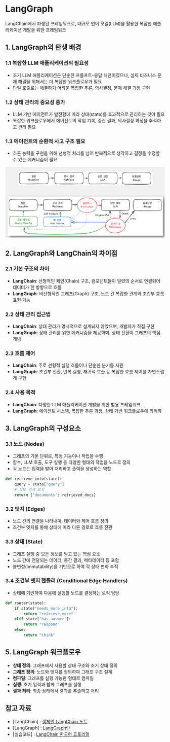 # LangGraph
LangChain에서 파생된 프레임워크로, 대규모 언어 모델(LLM)을 활용한 복잡한 애플리케이션 개발을 위한 프레임워크

## 1. LangGraph의 탄생 배경

### 1.1 복잡한 LLM 애플리케이션의 필요성
- 초기 LLM 애플리케이션은 단순한 프롬프트-응답 패턴이였으나, 실제 비즈니스 문제 해결을 위해서는 더 복잡한 워크플로우가 필요
- 단일 호출로는 해결하기 어려운 복잡한 추론, 의사결정, 문제 해결 과정 구현

### 1.2 상태 관리의 중요성 증가
- LLM 기반 에이전트가 발전함에 따라 상태(state)를 효과적으로 관리하는 것이 필요
- 복잡한 워크플로우에서 에이전트의 작업 기록, 중간 결과, 의사결정 과정을 추적하고 관리 필요

### 1.3 에이전트의 순환적 사고 구조 필요
- 추론 능력을 구현을 위해 선형적 처리를 넘어 반복적으로 생각하고 결정을 수정할 수 있는 메커니즘이 필요  

![LangGraph](./image/langgraph01.png)
 
## 2. LangGraph와 LangChain의 차이점

### 2.1 기본 구조의 차이
- **LangChain**: 선형적인 체인(Chain) 구조, 컴포넌트들이 일련의 순서로 연결되어 데이터가 한 방향으로 흐름
- **LangGraph**: 비선형적인 그래프(Graph) 구조, 노드 간 복잡한 관계와 조건부 흐름 표현 가능

### 2.2 상태 관리 접근법
- **LangChain**: 상태 관리가 명시적으로 설계되지 않았으며, 개발자가 직접 구현
- **LangGraph**: 상태 관리를 위한 메커니즘을 제공하며, 상태 전환이 그래프의 핵심 개념

### 2.3 흐름 제어
- **LangChain**: 주로 선형적 실행 흐름이나 단순한 분기를 지원
- **LangGraph**: 조건부 전환, 반복 실행, 재귀적 호출 등 복잡한 흐름 제어를 자연스럽게 구현

### 2.4 사용 목적
- **LangChain**: 다양한 LLM 애플리케이션 개발을 위한 범용 프레임워크
- **LangGraph**: 에이전트 시스템, 복잡한 추론 과정, 상태 기반 워크플로우에 최적화

## 3. LangGraph의 구성요소

### 3.1 노드 (Nodes)
- 그래프의 기본 단위로, 특정 기능이나 작업을 수행
- 함수, LLM 호출, 도구 실행 등 다양한 형태의 작업을 노드로 정의
- 각 노드는 입력을 받아 처리하고 출력을 생성하는 역할

```python
def retrieve_info(state):
    query = state["query"]
    # 정보 검색 로직
    return {"documents": retrieved_docs}
```

### 3.2 엣지 (Edges)
- 노드 간의 연결을 나타내며, 데이터와 제어 흐름 정의
- 조건부 엣지를 통해 상태에 따라 다른 경로로 흐름 전환

### 3.3 상태 (State)
- 그래프 실행 중 모든 정보를 담고 있는 핵심 요소
- 노드 간에 전달되는 데이터, 중간 결과, 메타데이터 등 포함
- 불변성(immutability)을 기반으로 하여 각 상태 변화 추적

### 3.4 조건부 엣지 핸들러 (Conditional Edge Handlers)
- 상태에 기반하여 다음에 실행할 노드를 결정하는 로직 담당


```python
def router(state):
    if state["needs_more_info"]:
        return "retrieve_more"
    elif state["has_answer"]:
        return "respond"
    else:
        return "think"
```

## 5. LangGraph 워크플로우

- **상태 정의**: 그래프에서 사용할 상태 구조와 초기 상태 정의
- **그래프 정의**: 노드와 엣지를 정의하여 그래프 구조 설계
- **컴파일**: 그래프를 실행 가능한 형태로 컴파일
- **실행**: 초기 입력과 함께 그래프를 실행
- **결과 처리**: 최종 상태에서 결과를 추출하고 처리


## 참고 자료
- [LangChain] : [랭체인 LangChain 노트](https://wikidocs.net/book/14314)
- [LangGraph] : [LangGraph란](https://velog.io/@kk8081/LangGraph%ED%85%8C%EB%94%94%EB%85%B8%ED%8A%B8)
- [실습코드] : [LangChain 한국어 튜토리얼](https://github.com/teddylee777/langchain-kr)